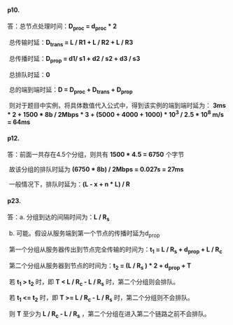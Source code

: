 #### p10.

答：总节点处理时间：**D<sub>proc</sub> = d<sub>proc</sub> * 2**

​		总传输时延：**D<sub>trans</sub> = L / R1 + L / R2 + L / R3**

​		总传播时延：**D<sub>prop</sub> = d1/ s1 + d2 / s2 + d3 / s3**

​		总排队时延：**0**

​		总的端到端时延：**D = D<sub>proc</sub> + D<sub>trans</sub> + D<sub>prop</sub>**

​		则对于题目中实例，将具体数值代入公式中，得到该实例的端到端时延为：
​		**3ms * 2 + 1500 * 8b / 2Mbps * 3 + (5000 + 4000 + 1000) * 10<sup>3</sup> / 2.5 * 10<sup>8</sup> m/s = 64ms**



#### p12.

答：前面一共存在4.5个分组，则共有 **1500 * 4.5 = 6750** 个字节

​		故该分组的排队时延为 **(6750 * 8b) / 2Mbps = 0.027s = 27ms**

​		一般情况下，排队时延为：**(L - x + n * L) / R**



#### p23.

答：a. 分组到达的间隔时间为：**L / R<sub>s</sub>**

​		b. 可能。假设从服务端到第一个节点的传播时延为d<sub>prop</sub>

​			第一个分组从服务器传出到节点完全传输的时间为：**t<sub>1</sub> = L / R<sub>s</sub> + d<sub>prop</sub> +  L / R<sub>c</sub>**

​			第二个分组从服务器到节点的时间为：**t<sub>2</sub> = (L / R<sub>s</sub> ) * 2 + d<sub>prop</sub> + T**

​			若 **t<sub>1</sub> > t<sub>2</sub>** 时，即 **T < L / R<sub>c</sub> - L / R<sub>s</sub>** 时，第二个分组则会排队。

​			若 **t<sub>1</sub> <= t<sub>2</sub>** 时，即 **T >= L / R<sub>c</sub> - L / R<sub>s</sub>** 时，第二个分组则不会排队。

​			则 **T** 至少为 **L / R<sub>c</sub> - L / R<sub>s</sub>** ，第二个分组在进入第二个链路之前不会排队。



​		

